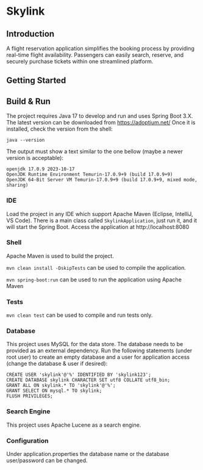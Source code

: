 # Skylink
## Introduction
A flight reservation application simplifies the booking process by providing real-time flight availability. 
Passengers can easily search, reserve, and securely purchase tickets within one streamlined platform.
## Getting Started
## Build & Run
The project requires Java 17 to develop and run and uses 
Spring Boot 3.X. The latest version can be downloaded from
https://adoptium.net/
Once it is installed, check the version from the shell:
```
java --version
```
The output must show a text similar to the one bellow 
(maybe a newer version is acceptable):
```
openjdk 17.0.9 2023-10-17
OpenJDK Runtime Environment Temurin-17.0.9+9 (build 17.0.9+9)
OpenJDK 64-Bit Server VM Temurin-17.0.9+9 (build 17.0.9+9, mixed mode, sharing)
```
### IDE
Load the project in any IDE which support Apache Maven 
(Eclipse, IntelliJ, VS Code). 
There is a main class called `SkylinkApplication`, 
just run it, and it will start the Spring Boot. 
Access the application at http://localhost:8080
### Shell
Apache Maven is used to build the project.

`mvn clean install -DskipTests` can be used to compile 
the application.

`mvn spring-boot:run` can be used to run the application 
using Apache Maven
### Tests
`mvn clean test` can be used to compile and run tests only.
### Database
This project uses MySQL for the data store. 
The database needs to be provided as an external dependency.
Run the following statements (under root user) to create 
an empty database and a user for application access 
(change the database & user if desired):
```
CREATE USER 'skylink'@'%' IDENTIFIED BY 'skylink123'; 
CREATE DATABASE skylink CHARACTER SET utf8 COLLATE utf8_bin; 
GRANT ALL ON skylink.* TO 'skylink'@'%';
GRANT SELECT ON mysql.* TO skylink;
FLUSH PRIVILEGES; 
```
### Search Engine
This project uses Apache Lucene as a search engine.
### Configuration
Under application.properties the database name or the database user/password can be changed.







